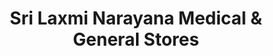 ---
title: "Sri Laxmi Narayana Medical & General Stores"
url: /hyderabad/sri-laxmi-narayana-medical-and-general-stores/
shop: medical supply
---
